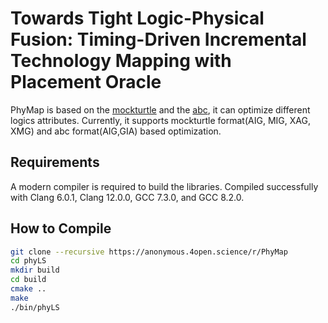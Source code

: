 # Towards Tight Logic-Physical Fusion: Timing-Driven Incremental Technology Mapping with Placement Oracle

PhyMap is based on the [mockturtle](https://github.com/lsils/mockturtle) and the [abc](https://github.com/berkeley-abc/abc), it can optimize different logics attributes. 
Currently, it supports mockturtle format(AIG, MIG, XAG, XMG) and abc format(AIG,GIA) based optimization.

## Requirements
A modern compiler is required to build the libraries. 
Compiled successfully with Clang 6.0.1, Clang 12.0.0, GCC 7.3.0, and GCC 8.2.0. 

## How to Compile
```bash
git clone --recursive https://anonymous.4open.science/r/PhyMap
cd phyLS
mkdir build
cd build
cmake ..
make
./bin/phyLS
```
